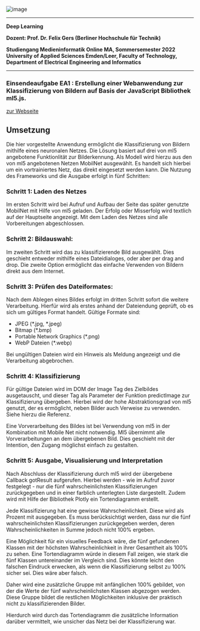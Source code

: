 ![image](https://user-images.githubusercontent.com/32162305/150810942-99672aac-99af-47ea-849b-ba263fae0c3f.png)

---

**Deep Learning**

**Dozent: Prof. Dr. Felix Gers (Berliner Hochschule für Technik)**

**Studiengang Medieninformatik Online MA, Sommersemester 2022**
**University of Applied Sciences Emden/Leer, Faculty of Technology, Department of Electrical Engineering and Informatics**

---

### Einsendeaufgabe EA1 : Erstellung einer Webanwendung zur Klassifizierung von Bildern auf Basis der JavaScript Bibliothek ml5.js.

[zur Webseite](https://deep-learning.ckitte.de/ea1/)

## Umsetzung

Die hier vorgestellte Anwendung ermöglicht die Klassifizierung von Bildern mithilfe eines neuronalen Netzes. Die Lösung basiert auf drei von ml5 angebotene Funktionlität zur Bilderkennung. Als Modell wird hierzu aus den von ml5 angebotenen Netzen MobilNet ausgewählt. Es handelt sich hierbei um ein vortrainiertes Netz, das direkt eingesetzt werden kann. Die Nutzung des Frameworks und die Ausgabe erfolgt in fünf Schritten:

### Schritt 1: Laden des Netzes

Im ersten Schritt wird bei Aufruf und Aufbau der Seite das später genutzte MobilNet mit Hilfe von ml5 geladen. Der Erfolg oder Misserfolg wird textlich auf der Hauptseite angezeigt. Mit dem Laden des Netzes sind alle Vorbereitungen abgeschlossen.

### Schritt 2: Bildauswahl:

Im zweiten Schritt wird das zu klassifizierende Bild ausgewählt. Dies geschieht entweder mithilfe eines Dateidialoges, oder aber per drag and drop. Die zweite Option ermöglicht das einfache Verwenden von Bildern direkt aus dem Internet.

### Schritt 3: Prüfen des Dateiformates:

Nach dem Ablegen eines Bildes erfolgt im dritten Schritt sofort die weitere Verarbeitung. Hierfür wird als erstes anhand der Dateiendung geprüft, ob es sich um gültiges Format handelt. Gültige Formate sind:

- JPEG (*.jpg, *.jpeg)
- Bitmap (*.bmp)
- Portable Network Graphics (*.png)
- WebP Dateien (*.webp)

Bei ungültigen Dateien wird ein Hinweis als Meldung angezeigt und die Verarbeitung abgebrochen.

### Schritt 4: Klassifizierung

Für gültige Dateien wird im DOM der Image Tag des Zielbildes ausgetauscht, und dieser Tag als Parameter der Funktion predictImage zur Klassifizierung übergeben. Hierbei wird der hohe Abstraktionsgrad von ml5 genutzt, der es ermöglicht, neben Bilder auch Verweise zu verwenden. Siehe hierzu die Referenz.

Eine Vorverarbeitung des Bildes ist bei Verwendung von ml5 in der Kombination mit Mobile Net nicht notwendig. Ml5 übernimmt alle Vorverarbeitungen an dem übergebenen Bild. Dies geschieht mit der Intention, den Zugang möglichst einfach zu gestalten.

### Schritt 5: Ausgabe, Visualisierung und Interpretation

Nach Abschluss der Klassifizierung durch ml5 wird der übergebene Callback gotResult aufgerufen. Hierbei werden - wie im Aufruf zuvor festgelegt - nur die fünf wahrscheinlichsten Klassifizierungen zurückgegeben und in einer farblich unterlegten Liste dargestellt. Zudem wird mit Hilfe der Bibliothek Plotly ein Tortendiagramm erstellt.

Jede Klassifizierung hat eine gewisse Wahrscheinlichkeit. Diese wird als Prozent mit ausgegeben. Es muss berücksichtigt werden, dass nur die fünf wahrscheinlichsten Klassifizierungen zurückgegeben werden, deren Wahrscheinlichkeiten in Summe jedoch nicht 100% ergeben.

Eine Möglichkeit für ein visuelles Feedback wäre, die fünf gefundenen Klassen mit der höchsten Wahrscheinlichkeit in ihrer Gesamtheit als 100% zu sehen. Eine Tortendiagramm würde in diesem Fall zeigen, wie stark die fünf Klassen untereinander im Vergleich sind. Dies könnte leicht den falschen Eindruck erwecken, als wenn die Klassifizierung selbst zu 100% sicher sei. Dies wäre aber falsch.

Daher wird eine zusätzliche Gruppe mit anfänglichen 100% gebildet, von der die Werte der fünf wahrscheinlichsten Klassen abgezogen werden. Diese Gruppe bildet die restlichen Möglichkeiten inklusive der praktisch nicht zu klassifizierenden Bilder.

Hierdurch wird durch das Tortendiagramm die zusätzliche Information darüber vermittelt, wie unsicher das Netz bei der Klassifizierung war.
